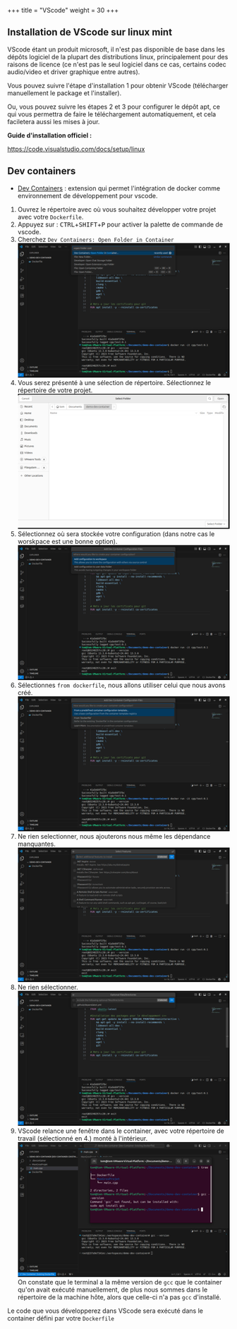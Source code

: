 +++
title = "VScode"
weight = 30
+++

## Installation de VScode sur linux mint
VScode étant un produit microsoft, il n'est pas disponible de base dans les dépôts logiciel de la plupart des distributions linux, principalement pour des raisons de licence (ce n'est pas le seul logiciel dans ce cas, certains codec audio/video et driver graphique entre autres).

Vous pouvez suivre l'étape d'installation 1 pour obtenir VScode (télécharger manuellement le package et l'installer).

Ou, vous pouvez suivre les étapes 2 et 3 pour configurer le dépôt apt, ce qui vous permettra de faire le téléchargement automatiquement, et cela faciletera aussi les mises à jour.

**Guide d'installation officiel :**

https://code.visualstudio.com/docs/setup/linux

## Dev containers
- [Dev Containers](https://marketplace.visualstudio.com/items?itemName=ms-vscode-remote.remote-containers) : extension qui permet l'intégration de docker comme environnement de développement pour vscode.

1. Ouvrez le répertoire avec où vous souhaitez développer votre projet avec votre `Dockerfile`.
1. Appuyez sur : <kbd>CTRL</kbd>+<kbd>SHIFT</kbd>+<kbd>P</kbd> pour activer la palette de commande de vscode.
2. Cherchez `Dev Containers: Open Folder in Container`
![alt text](image.png)
3. Vous serez présenté à une sélection de répertoire. Sélectionnez le répertoire de votre projet.
![alt text](image-1.png)
4. Sélectionnez où sera stockée votre configuration (dans notre cas le worskpace est une bonne option).
![alt text](image-2.png)
5. Sélectionnes `from dockerfile`, nous allons utiliser celui que nous avons créé.
![alt text](image-3.png)
6. Ne rien selectionner, nous ajouterons nous même les dépendance manquantes.
![alt text](image-4.png)
7. Ne rien sélectionner.
![alt text](image-5.png)
8. VScode relance une fenêtre dans le container, avec votre répertoire de travail (sélectionné en 4.) monté à l'intérieur.
![alt text](image-6.png)
On constate que le terminal a la même version de `gcc` que le container qu'on avait exécuté manuellement, de plus nous sommes dans le répertoire de la machine hôte, alors que celle-ci n'a pas `gcc` d'installé.

Le code que vous développerez dans VScode sera exécuté dans le container défini par votre `Dockerfile`